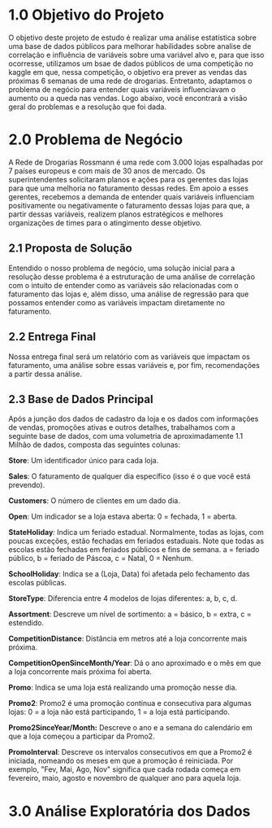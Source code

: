 # 1.0 Objetivo do Projeto

O objetivo deste projeto de estudo é realizar uma análise estatística sobre uma base de dados públicos para melhorar habilidades sobre analise de correlação e influência de variáveis sobre uma variável alvo e, para que isso ocorresse, utilizamos um bsae de dados públicos de uma competição no kaggle em que, nessa competição, o objetivo era prever as vendas das próximas 6 semanas de uma rede de drogarias. Entretanto, adaptamos o problema de negócio para entender quais variáveis influenciavam o aumento ou a queda nas vendas. Logo abaixo, você encontrará a visão geral do problemas e a resolução que foi dada.

# 2.0 Problema de Negócio

A Rede de Drogarias Rossmann é uma rede com 3.000 lojas espalhadas por 7 países europeus e com mais de 30 anos de mercado. Os superintendentes solicitaram planos e ações para os gerentes das lojas para que uma melhoria no faturamento dessas redes. Em apoio a esses gerentes, recebemos a demanda de entender quais variáveis influenciam positivamente ou negativamente o faturamento dessas lojas para que, a partir dessas variáveis, realizem planos estratégicos e melhores organizações de times para o atingimento desse objetivo.

## 2.1 Proposta de Solução

Entendido o nosso problema de negócio, uma solução inicial para a resolução desse problema é a estruturação de uma análise de correlação com o intuito de entender como as variáveis são relacionadas com o faturamento das lojas e, além disso, uma análise de regressão para que possamos entender como as variáveis impactam diretamente no faturamento.

##  2.2 Entrega Final

Nossa entrega final será um relatório com as variáveis que impactam os faturamento, uma análise sobre essas variáveis e, por fim, recomendações a partir dessa análise.

## 2.3 Base de Dados Principal

Após a junção dos dados de cadastro da loja e os dados com informações de vendas, promoções ativas e outros detalhes, trabalhamos com a seguinte base de dados, com uma volumetria de aproximadamente 1.1 Milhão de dados, composta das seguintes colunas:

**Store**: Um identificador único para cada loja.

**Sales**: O faturamento de qualquer dia específico (isso é o que você está prevendo).

**Customers**: O número de clientes em um dado dia.

**Open**: Um indicador se a loja estava aberta: 0 = fechada, 1 = aberta.

**StateHoliday**: Indica um feriado estadual. Normalmente, todas as lojas, com poucas exceções, estão fechadas em feriados estaduais. Note que todas as escolas estão fechadas em feriados públicos e fins de semana. a = feriado público, b = feriado de Páscoa, c = Natal, 0 = Nenhum.

**SchoolHoliday**: Indica se a (Loja, Data) foi afetada pelo fechamento das escolas públicas.

**StoreType**: Diferencia entre 4 modelos de lojas diferentes: a, b, c, d.

**Assortment**: Descreve um nível de sortimento: a = básico, b = extra, c = estendido.

**CompetitionDistance**: Distância em metros até a loja concorrente mais próxima.

**CompetitionOpenSinceMonth/Year**: Dá o ano aproximado e o mês em que a loja concorrente mais próxima foi aberta.

**Promo**: Indica se uma loja está realizando uma promoção nesse dia.

**Promo2**: Promo2 é uma promoção contínua e consecutiva para algumas lojas: 0 = a loja não está participando, 1 = a loja está participando.

**Promo2SinceYear/Month:** Descreve o ano e a semana do calendário em que a loja começou a participar da Promo2.

**PromoInterval**: Descreve os intervalos consecutivos em que a Promo2 é iniciada, nomeando os meses em que a promoção é reiniciada. Por exemplo, "Fev, Mai, Ago, Nov" significa que cada rodada começa em fevereiro, maio, agosto e novembro de qualquer ano para aquela loja.

# 3.0 Análise Exploratória dos Dados

